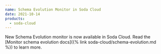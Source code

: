 ```yaml
---
name: Schema Evolution Monitor in Soda Cloud
date: 2021-10-14
products:
  - soda-cloud
---
```

New Schema Evolution monitor is now available in Soda Cloud. Read the [Monitor schema evolution docs]({% link soda-cloud/schema-evolution.md %}) to learn more.